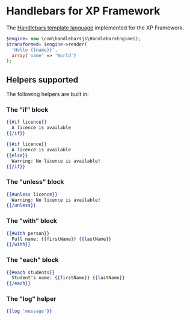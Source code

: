 Handlebars for XP Framework
============================
The [Handlebars template language](http://handlebarsjs.com/) implemented for the XP Framework.

```php
$engine= new \com\handlebarsjs\HandlebarsEngine();
$transformed= $engine->render(
  'Hello {{name}}',
  array('name' => 'World')
);
```

Helpers supported
-----------------
The following helpers are built in:

### The "if" block
```mustache
{{#if licence}}
  A licence is available
{{/if}}

{{#if licence}}
  A licence is available
{{else}}
  Warning: No licence is available!
{{/if}}
```

### The "unless" block
```mustache
{{#unless licence}}
  Warning: No licence is available!
{{/unless}}
```

### The "with" block
```mustache
{{#with person}}
  Full name: {{firstName}} {{lastName}}
{{/with}}
```

### The "each" block
```mustache
{{#each students}}
  Student's name: {{firstName}} {{lastName}}
{{/each}}
```

### The "log" helper
```mustache
{{log 'message'}}
```
